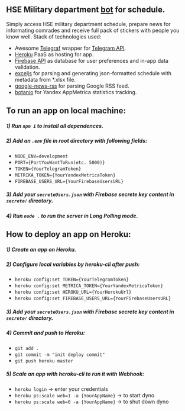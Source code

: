 ## HSE Military department [bot](https://t.me/hse_military_bot) for schedule.
Simply access HSE military department schedule, prepare news for informating comrades and receive full pack of stickers with people you know well.
Stack of technologies used: 
* Awesome [Telegraf](http://telegraf.js.org/) wrapper for [Telegram API](https://core.telegram.org/).
* [Heroku](https://heroku.com/) PaaS as hosting for app.
* [Firebase API](https://firebase.google.com/) as database for user preferences and in-app data validation.
* [exceljs](https://github.com/guyonroche/exceljs) for parsing and generating json-formatted schedule with metadata from \*.xlsx file.
* [google-news-rss](https://github.com/brh55/google-news-rss) for parsing Google RSS feed.
* [botanio](http://botan.io/) for Yandex AppMetrica statistics tracking.

## To run an app on local machine:
##### 1) Run `npm i` to install all dependences.
##### 2) Add an `.env` file in root directory with following fields:
* `NODE_ENV=development`
* `PORT={PortYouWantToRun(etc. 5000)}`
* `TOKEN={YourTelegramToken}`
* `METRIKA_TOKEN={YourYandexMetricaToken}`
* `FIREBASE_USERS_URL={YourFirebaseUsersURL}`
##### 3) Add your `secreteUsers.json` with Firebase secrete key content in `secrete/` directory.
##### 4) Run `node .` to run the server in Long Polling mode.

## How to deploy an app on Heroku:
##### 1) Create an app on Heroku.
##### 2) Configure local variables by heroku-cli after push:
* `heroku config:set TOKEN={YourTelegramToken}`
* `heroku config:set METRICA_TOKEN={YourYandexMetricaToken}`
* `heroku config:set HEROKU_URL={YourHerokuUrl}`
* `heroku config:set FIREBASE_USERS_URL={YourFirebaseUsersURL}`
##### 3) Add your `secreteUsers.json` with Firebase secrete key content in `secrete/` directory.
##### 4) Commit and push to Heroku:
* `git add .`
* `git commit -m "init deploy commit"`
* `git push heroku master`
##### 5) Scale an app with heroku-cli to run it with Webhook:
* `heroku login` -> enter your credentials
* `heroku ps:scale web=1 -a {YourAppName}` -> to start dyno
* `heroku ps:scale web=0 -a {YourAppName}` -> to shut down dyno